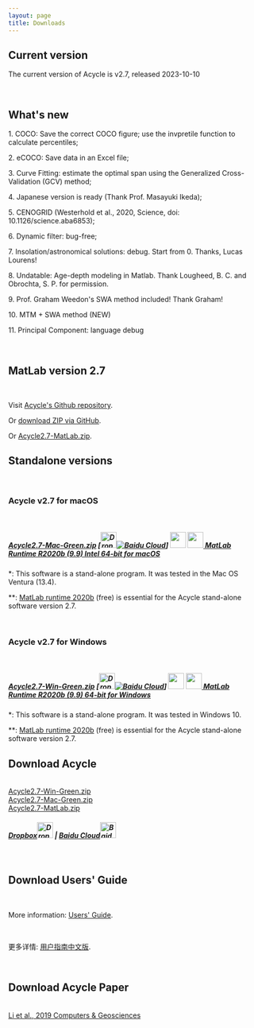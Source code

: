 ```yaml
---
layout: page
title: Downloads
--- 
```

<section id ="matlab">
<h2>Current version</h2>
<p>The current version of Acycle is v2.7, released 2023-10-10 </p>
<br />
<h2>What's new</h2>
<p>1. COCO: Save the correct COCO figure; use the invpretile function to calculate percentiles;</p>
<p>2. eCOCO: Save data in an Excel file;</p>
<p>3. Curve Fitting: estimate the optimal span using the Generalized Cross-Validation (GCV) method;</p>
<p>4. Japanese version is ready (Thank Prof. Masayuki Ikeda);</p>
<p>5. CENOGRID (Westerhold et al., 2020, Science, doi: 10.1126/science.aba6853);</p>
<p>6. Dynamic filter: bug-free;</p>
<p>7. Insolation/astronomical solutions: debug. Start from 0. Thanks, Lucas Lourens!</p>
<p>8. Undatable: Age-depth modeling in Matlab. Thank Lougheed, B. C. and Obrochta, S. P. for permission.</p>
<p>9. Prof. Graham Weedon's SWA method included! Thank Graham!</p>
<p>10. MTM + SWA method (NEW)</p>
<p>11. Principal Component: language debug</p>
<br />

</section>
<section id ="matlab">
        <h2>MatLab version 2.7</h2>
        <br />
        <p> Visit <a href ="https://github.com/mingsongli/acycle" target="_blank" rel="noopener noreferrer"> Acycle's Github repository</a>.</p>
        <p> Or <a href ="https://github.com/mingsongli/acycle/archive/master.zip"> download ZIP via GitHub</a>.</p>
        <p> Or <a href ="https://disk.pku.edu.cn:443/link/2B9D75282E0B049F8A6D3E5F0E64F403
Valid Until: 2027-11-01 23:59" target="_blank" rel="noopener noreferrer"> Acycle2.7-MatLab.zip</a>.</p>
</section>
<section id ="standalone">
        <h2>Standalone versions</h2>
        <br />
        <h3>Acycle v2.7 for macOS</h3>
        <br />
        <h5><p><a href ="https://disk.pku.edu.cn:443/link/622A1D1171039D162F8B56F89E05F671
Valid Until: 2027-11-01 23:59" target="_blank" rel="noopener noreferrer"> Acycle2.7-Mac-Green.zip</a>  [<a href ="https://www.dropbox.com/sh/t53vjs539gmixnm/AAC0BqTR0U5xghKwuVc1Iwbma?dl=0" target="_blank" rel="noopener noreferrer"><img src="https://img.icons8.com/color/48/000000/dropbox.png" alt= "Dropbox" class="rounded" height="32" width="32"></a><a href ="https://pan.baidu.com/s/14-xRzV_-BBrE6XfyR_71Nw" target="_blank" rel="noopener noreferrer"><img src="https://img.icons8.com/material/24/000000/baidu-cloud.png" alt= "Baidu Cloud" class="rounded"></a>] <img src="https://img.icons8.com/material/24/000000/xbox-cross.png" height="32" width="32"> <a href ="https://ssd.mathworks.com/supportfiles/downloads/R2020b/Release/5/deployment_files/installer/complete/maci64/MATLAB_Runtime_R2020b_Update_5_maci64.dmg.zip"> <img src="https://img.icons8.com/fluent/48/000000/matlab.png" height="32" width="32"> MatLab Runtime R2020b (9.9) Intel 64-bit for macOS</a> </p></h5>
        <p>*: This software is a stand-alone program. It was tested in the Mac OS Ventura (13.4).</p> <p>**: <a href ="https://www.mathworks.com/products/compiler/matlab-runtime.html" target="_blank" rel="noopener noreferrer"> MatLab runtime 2020b</a> (free) is essential for the Acycle stand-alone software version 2.7.</p>
        <br />
        <h3>Acycle v2.7 for Windows</h3>
        <br />
        <h5><p><a href ="https://disk.pku.edu.cn:443/link/3F287E7D47C439E6BD87C75857E31A48
Valid Until: 2027-11-01 23:59" target="_blank" rel="noopener noreferrer"> Acycle2.7-Win-Green.zip</a> [<a href ="https://www.dropbox.com/sh/t53vjs539gmixnm/AAC0BqTR0U5xghKwuVc1Iwbma?dl=0" target="_blank" rel="noopener noreferrer"><img src="https://img.icons8.com/color/48/000000/dropbox.png" alt= "Dropbox" class="rounded" height="32" width="32"></a><a href ="https://pan.baidu.com/s/14-xRzV_-BBrE6XfyR_71Nw" target="_blank" rel="noopener noreferrer"><img src="https://img.icons8.com/material/24/000000/baidu-cloud.png" alt= "Baidu Cloud" class="rounded"></a>] <img src="https://img.icons8.com/material/24/000000/xbox-cross.png" height="32" width="32"> <a href ="https://ssd.mathworks.com/supportfiles/downloads/R2020b/Release/5/deployment_files/installer/complete/win64/MATLAB_Runtime_R2020b_Update_5_win64.zip"> <img src="https://img.icons8.com/fluent/48/000000/matlab.png" height="32" width="32"> MatLab Runtime R2020b (9.9) 64-bit for Windows</a> </p></h5>
        <p>*: This software is a stand-alone program. It was tested in Windows 10.</p>
        <p>**: <a href ="https://www.mathworks.com/products/compiler/matlab-runtime.html" target="_blank" rel="noopener noreferrer"> MatLab runtime 2020b</a> (free) is essential for the Acycle stand-alone software version 2.7.</p>
</section>
<section id ="download">
        <h2>Download Acycle</h2>
        <br />
        <a href ="https://disk.pku.edu.cn:443/link/3F287E7D47C439E6BD87C75857E31A48
Valid Until: 2027-11-01 23:59" target="_blank" rel="noopener noreferrer"> Acycle2.7-Win-Green.zip</a><br />
        <a href ="https://disk.pku.edu.cn:443/link/622A1D1171039D162F8B56F89E05F671
Valid Until: 2027-11-01 23:59" target="_blank" rel="noopener noreferrer"> Acycle2.7-Mac-Green.zip</a>
		 <br />
		 <a href ="https://disk.pku.edu.cn:443/link/2B9D75282E0B049F8A6D3E5F0E64F403
Valid Until: 2027-11-01 23:59" target="_blank" rel="noopener noreferrer"> Acycle2.7-MatLab.zip</a>
        <h5><p><a href ="https://www.dropbox.com/sh/t53vjs539gmixnm/AAC0BqTR0U5xghKwuVc1Iwbma?dl=0" target="_blank" rel="noopener noreferrer"> Dropbox<img src="https://img.icons8.com/color/48/000000/dropbox.png" alt= "Dropbox" class="rounded" height="32" width="32"></a>  |  <a href ="https://pan.baidu.com/s/14-xRzV_-BBrE6XfyR_71Nw" target="_blank" rel="noopener noreferrer">Baidu Cloud<img src="https://img.icons8.com/material/24/000000/baidu-cloud.png" alt= "Baidu Cloud" class="rounded" height="32" width="32"></a></p></h5>
        <br />
        <h2>Download Users' Guide</h2>
        <br />
        <p>More information: <a href="https://acycle.org/manual/" target="_blank" rel="noopener noreferrer">Users' Guide</a>.</p>
        <br />
        <p>更多详情: <a href="https://acycle.org/manual/" target="_blank" rel="noopener noreferrer">用户指南中文版</a>.</p>
        <br />
        <h2>Download Acycle Paper </h2>
        <br />
        <a href="/docs/Li-et-al-2019-Acycle-software.pdf" target="_blank" rel="noopener noreferrer"> Li et al., 2019 Computers & Geosciences </a>
</section>
